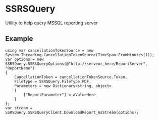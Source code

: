 # SSRSQuery
Utility to help query MSSQL reporting server


## Example

    using var cancellationTokenSource = new System.Threading.CancellationTokenSource(TimeSpan.FromMinutes(1));
    var options = new SSRSQuery.SSRSQueryOptions(@"http://serveur_here/ReportServer", "ReportName")
    {
        CancellationToken = cancellationTokenSource.Token,
        FileType = SSRSQuery.FileType.PDF,
        Parameters = new Dictionary<string, object>
        {
            ["ReportParameter"] = aValueHere
        }
    };
    var stream = SSRSQuery.SSRSQueryClient.DownloadReport_AsStream(options);
